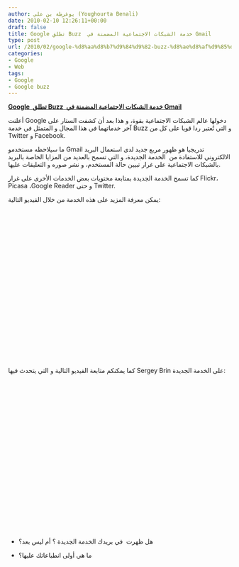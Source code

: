 ```yaml
---
author: يوغرطة بن علي (Youghourta Benali)
date: 2010-02-10 12:26:11+00:00
draft: false
title: Google تطلق Buzz  خدمة الشبكات الاجتماعية المضمنة في Gmail
type: post
url: /2010/02/google-%d8%aa%d8%b7%d9%84%d9%82-buzz-%d8%ae%d8%af%d9%85%d8%a9-%d8%a7%d9%84%d8%b4%d8%a8%d9%83%d8%a7%d8%aa-%d8%a7%d9%84%d8%a7%d8%ac%d8%aa%d9%85%d8%a7%d8%b9%d9%8a%d8%a9-%d8%a7%d9%84%d9%85%d8%b6%d9%85/
categories:
- Google
- Web
tags:
- Google
- Google buzz
---
```


[**Google  تطلق Buzz  خدمة الشبكات الاجتماعية المضمنة في Gmail**](http://www.it-scoop.com/2010/02/google-%d8%aa%d8%b7%d9%84%d9%82-buzz-%d8%ae%d8%af%d9%85%d8%a9-%d8%a7%d9%84%d8%b4%d8%a8%d9%83%d8%a7%d8%aa-%d8%a7%d9%84%d8%a7%d8%ac%d8%aa%d9%85%d8%a7%d8%b9%d9%8a%d8%a9-%d8%a7%d9%84%d9%85%d8%b6%d9%85/)


أعلنت Google دخولها عالم الشبكات الاجتماعية بقوة، و هذا بعد أن كشفت الستار على آخر خدماتهما في هذا المجال و المتمثل في خدمة Buzz و التي تُعتبر ردا قويا على كل من Twitter و Facebook.

[](http://www.it-scoop.com/2010/02/google-%d8%aa%d8%b7%d9%84%d9%82-buzz-%d8%ae%d8%af%d9%85%d8%a9-%d8%a7%d9%84%d8%b4%d8%a8%d9%83%d8%a7%d8%aa-%d8%a7%d9%84%d8%a7%d8%ac%d8%aa%d9%85%d8%a7%d8%b9%d9%8a%d8%a9-%d8%a7%d9%84%d9%85%d8%b6%d9%85/)

ما سيلاحظه مستخدمو Gmail تدريجيا هو ظهور مربع جديد لدى استعمال البريد الالكتروني للاستفادة من  الخدمة الجديدة، و التي تسمح بالعديد من المزايا الخاصة بالبريد بالشبكات الاجتماعية على غرار تبيين حالة المستخدم، و نشر صوره و التعليقات عليها.

كما تسمح الخدمة الجديدة بمتابعة محتويات بعض الخدمات الأخرى على غرار Flickr، Picasa ،Google Reader و حتى Twitter.

يمكن معرفة المزيد على هذه الخدمة من خلال الفيديو التالية:

<!-- more -->

<object classid="clsid:d27cdb6e-ae6d-11cf-96b8-444553540000" width="560" codebase="http://download.macromedia.com/pub/shockwave/cabs/flash/swflash.cab#version=6,0,40,0" height="340"><embed src="http://www.youtube.com/v/yi50KlsCBio&hl=fr_FR&fs=1&" allowscriptaccess="always" height="340" width="560" allowfullscreen="true" type="application/x-shockwave-flash"></embed></object>

كما يمكنكم متابعة الفيديو التالية و التي يتحدث فيها Sergey Brin على الخدمة الجديدة:

<object classid="clsid:d27cdb6e-ae6d-11cf-96b8-444553540000" width="560" codebase="http://download.macromedia.com/pub/shockwave/cabs/flash/swflash.cab#version=6,0,40,0" height="340"><embed src="http://www.youtube.com/v/d_W6Qbob2mg&hl=fr_FR&fs=1&" allowscriptaccess="always" height="340" width="560" allowfullscreen="true" type="application/x-shockwave-flash"></embed></object>

- هل ظهرت  في بريدك الخدمة الجديدة ؟ أم ليس بعد؟

- ما هي أولى انطباعاتك عليها؟
